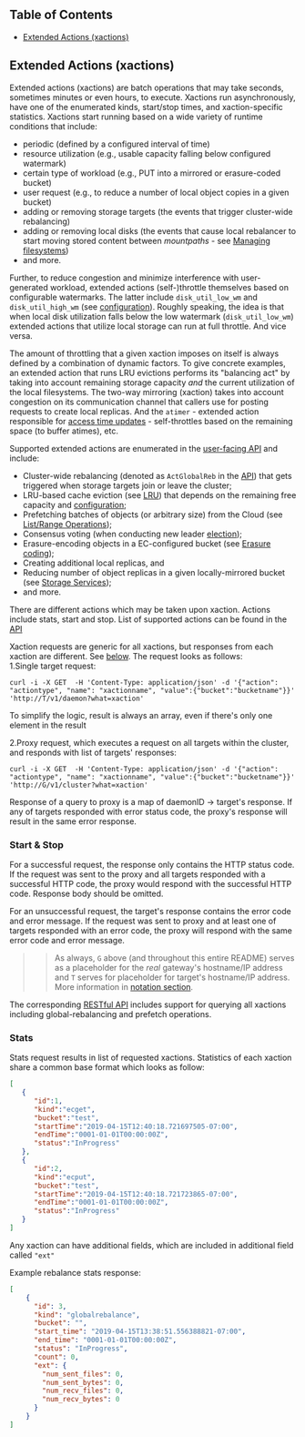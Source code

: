 ## Table of Contents
- [Extended Actions (xactions)](#extended-actions-xactions)

## Extended Actions (xactions)

Extended actions (xactions) are batch operations that may take seconds, sometimes minutes or even hours, to execute. Xactions run asynchronously, have one of the enumerated kinds, start/stop times, and xaction-specific statistics. Xactions start running based on a wide variety of runtime conditions that include:

* periodic (defined by a configured interval of time)
* resource utilization (e.g., usable capacity falling below configured watermark)
* certain type of workload (e.g., PUT into a mirrored or erasure-coded bucket)
* user request (e.g., to reduce a number of local object copies in a given bucket)
* adding or removing storage targets (the events that trigger cluster-wide rebalancing)
* adding or removing local disks (the events that cause local rebalancer to start moving stored content between *mountpaths* - see [Managing filesystems](/docs/configuration.md#managing-filesystems))
* and more.

Further, to reduce congestion and minimize interference with user-generated workload, extended actions (self-)throttle themselves based on configurable watermarks. The latter include `disk_util_low_wm` and `disk_util_high_wm` (see [configuration](/ais/setup/config.sh)). Roughly speaking, the idea is that when local disk utilization falls below the low watermark (`disk_util_low_wm`) extended actions that utilize local storage can run at full throttle. And vice versa.

The amount of throttling that a given xaction imposes on itself is always defined by a combination of dynamic factors. To give concrete examples, an extended action that runs LRU evictions performs its "balancing act" by taking into account remaining storage capacity _and_ the current utilization of the local filesystems. The two-way mirroring (xaction) takes into account congestion on its communication channel that callers use for posting requests to create local replicas. And the `atimer` - extended action responsible for [access time updates](/atime/atime.go) - self-throttles based on the remaining space (to buffer atimes), etc.

Supported extended actions are enumerated in the [user-facing API](/cmn/api.go) and include:

* Cluster-wide rebalancing (denoted as `ActGlobalReb` in the [API](/cmn/api.go)) that gets triggered when storage targets join or leave the cluster;
* LRU-based cache eviction (see [LRU](/docs/storage_svcs.md#lru)) that depends on the remaining free capacity and [configuration](/ais/setup/config.sh);
* Prefetching batches of objects (or arbitrary size) from the Cloud (see [List/Range Operations](/docs/batch.md));
* Consensus voting (when conducting new leader [election](/docs/ha.md#election));
* Erasure-encoding objects in a EC-configured bucket (see [Erasure coding](/docs/storage_svcs.md#erasure-coding));
* Creating additional local replicas, and
* Reducing number of object replicas in a given locally-mirrored bucket (see [Storage Services](/docs/storage_svcs.md));
* and more.

There are different actions which may be taken upon xaction. Actions include stats, start and stop.
List of supported actions can be found in the [API](/cmn/api.go)

Xaction requests are generic for all xactions, but responses from each xaction are different. See [below](#start-&-stop).
The request looks as follows:  
1.Single target request:
```shell
curl -i -X GET  -H 'Content-Type: application/json' -d '{"action": "actiontype", "name": "xactionname", "value":{"bucket":"bucketname"}}' 'http://T/v1/daemon?what=xaction'
```
To simplify the logic, result is always an array, even if there's only one element in the result

2.Proxy request, which executes a request on all targets within the cluster, and responds with list of targets' responses:
```shell
curl -i -X GET  -H 'Content-Type: application/json' -d '{"action": "actiontype", "name": "xactionname", "value":{"bucket":"bucketname"}}' 'http://G/v1/cluster?what=xaction'
```
Response of a query to proxy is a map of daemonID -> target's response. If any of targets responded with error status code, the proxy's response
will result in the same error response.


### Start & Stop
For a successful request, the response only contains the HTTP status code. If the request was sent to the proxy and all targets
responded with a successful HTTP code, the proxy would respond with the successful HTTP code. Response body should be omitted.

For an unsuccessful request, the target's response contains the error code and error message. If the request was sent to proxy and at least one
of targets responded with an error code, the proxy will respond with the same error code and error message.

>> As always, `G` above (and throughout this entire README) serves as a placeholder for the _real_ gateway's hostname/IP address and `T` serves for placeholder for target's hostname/IP address. More information in [notation section](/docs/http_api.md#notation).

The corresponding [RESTful API](/docs/http_api.md) includes support for querying all xactions including global-rebalancing and prefetch operations.

### Stats

Stats request results in list of requested xactions. Statistics of each xaction share a common base format which looks as follow:

```json
[  
   {  
      "id":1,
      "kind":"ecget",
      "bucket":"test",
      "startTime":"2019-04-15T12:40:18.721697505-07:00",
      "endTime":"0001-01-01T00:00:00Z",
      "status":"InProgress"
   },
   {  
      "id":2,
      "kind":"ecput",
      "bucket":"test",
      "startTime":"2019-04-15T12:40:18.721723865-07:00",
      "endTime":"0001-01-01T00:00:00Z",
      "status":"InProgress"
   }
]
```
Any xaction can have additional fields, which are included in additional field called `"ext"`

Example rebalance stats response:
```json
[
    {
      "id": 3,
      "kind": "globalrebalance",
      "bucket": "",
      "start_time": "2019-04-15T13:38:51.556388821-07:00",
      "end_time": "0001-01-01T00:00:00Z",
      "status": "InProgress",
      "count": 0,
      "ext": {
        "num_sent_files": 0,
        "num_sent_bytes": 0,
        "num_recv_files": 0,
        "num_recv_bytes": 0
      }
    }
]
```